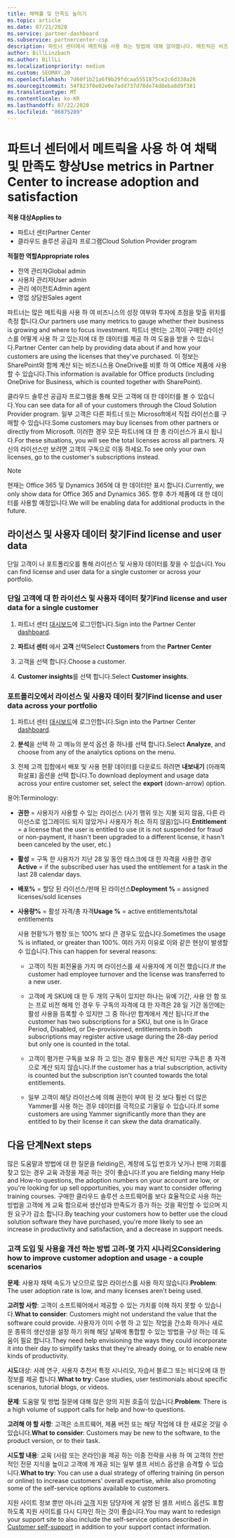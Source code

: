 ```yaml
---
title: 채택률 및 만족도 높이기
ms.topic: article
ms.date: 07/21/2020
ms.service: partner-dashboard
ms.subservice: partnercenter-csp
description: 파트너 센터에서 메트릭을 사용 하는 방법에 대해 알아봅니다. 메트릭은 비즈니스의 성장, 고객이 라이선스를 사용 하는 방법 및 투자에 집중 하는 위치를 표시할 수 있습니다.
author: BillLinzbach
ms.author: BillLi
ms.localizationpriority: medium
ms.custom: SEOMAY.20
ms.openlocfilehash: 7d60f1b21a6f9b29fdcaa5551875ce2c6d338a26
ms.sourcegitcommit: 54f823f0e02e0e7add737d78de74d8eba8d9f381
ms.translationtype: MT
ms.contentlocale: ko-KR
ms.lasthandoff: 07/22/2020
ms.locfileid: "86875289"
---
```

# <a name="use-metrics-in-partner-center-to-increase-adoption-and-satisfaction"></a><span data-ttu-id="61a79-104">파트너 센터에서 메트릭을 사용 하 여 채택 및 만족도 향상</span><span class="sxs-lookup"><span data-stu-id="61a79-104">Use metrics in Partner Center to increase adoption and satisfaction</span></span>

<span data-ttu-id="61a79-105">**적용 대상**</span><span class="sxs-lookup"><span data-stu-id="61a79-105">**Applies to**</span></span>

- <span data-ttu-id="61a79-106">파트너 센터</span><span class="sxs-lookup"><span data-stu-id="61a79-106">Partner Center</span></span>
- <span data-ttu-id="61a79-107">클라우드 솔루션 공급자 프로그램</span><span class="sxs-lookup"><span data-stu-id="61a79-107">Cloud Solution Provider program</span></span>

<span data-ttu-id="61a79-108">**적절한 역할**</span><span class="sxs-lookup"><span data-stu-id="61a79-108">**Appropriate roles**</span></span>

- <span data-ttu-id="61a79-109">전역 관리자</span><span class="sxs-lookup"><span data-stu-id="61a79-109">Global admin</span></span>
- <span data-ttu-id="61a79-110">사용자 관리자</span><span class="sxs-lookup"><span data-stu-id="61a79-110">User admin</span></span>
- <span data-ttu-id="61a79-111">관리 에이전트</span><span class="sxs-lookup"><span data-stu-id="61a79-111">Admin agent</span></span>
- <span data-ttu-id="61a79-112">영업 상담원</span><span class="sxs-lookup"><span data-stu-id="61a79-112">Sales agent</span></span>

<span data-ttu-id="61a79-113">파트너는 많은 메트릭을 사용 하 여 비즈니스의 성장 여부와 투자에 초점을 맞출 위치를 측정 합니다.</span><span class="sxs-lookup"><span data-stu-id="61a79-113">Our partners use many metrics to gauge whether their business is growing and where to focus investment.</span></span> <span data-ttu-id="61a79-114">파트너 센터는 고객이 구매한 라이선스를 어떻게 사용 하 고 있는지에 대 한 데이터를 제공 하 여 도움을 받을 수 있습니다.</span><span class="sxs-lookup"><span data-stu-id="61a79-114">Partner Center can help by providing data about if and how your customers are using the licenses that they've purchased.</span></span> <span data-ttu-id="61a79-115">이 정보는 SharePoint와 함께 계산 되는 비즈니스용 OneDrive를 비롯 하 여 Office 제품에 사용할 수 있습니다.</span><span class="sxs-lookup"><span data-stu-id="61a79-115">This information is available for Office products (including OneDrive for Business, which is counted together with SharePoint).</span></span>

<span data-ttu-id="61a79-116">클라우드 솔루션 공급자 프로그램을 통해 모든 고객에 대 한 데이터를 볼 수 있습니다.</span><span class="sxs-lookup"><span data-stu-id="61a79-116">You can see data for all of your customers through the Cloud Solution Provider program.</span></span> <span data-ttu-id="61a79-117">일부 고객은 다른 파트너 또는 Microsoft에서 직접 라이선스를 구매할 수 있습니다.</span><span class="sxs-lookup"><span data-stu-id="61a79-117">Some customers may buy licenses from other partners or directly from Microsoft.</span></span> <span data-ttu-id="61a79-118">이러한 경우 모든 파트너에 대 한 총 라이선스가 표시 됩니다.</span><span class="sxs-lookup"><span data-stu-id="61a79-118">For these situations, you will see the total licenses across all partners.</span></span> <span data-ttu-id="61a79-119">자신의 라이선스만 보려면 고객의 구독으로 이동 하세요.</span><span class="sxs-lookup"><span data-stu-id="61a79-119">To see only your own licenses, go to the customer's subscriptions instead.</span></span>

> [!NOTE]  
> <span data-ttu-id="61a79-120">현재는 Office 365 및 Dynamics 365에 대 한 데이터만 표시 합니다.</span><span class="sxs-lookup"><span data-stu-id="61a79-120">Currently, we only show data for Office 365 and Dynamics 365.</span></span> <span data-ttu-id="61a79-121">향후 추가 제품에 대 한 데이터를 사용할 예정입니다.</span><span class="sxs-lookup"><span data-stu-id="61a79-121">We will be enabling data for additional products in the future.</span></span>

## <a name="find-license-and-user-data"></a><span data-ttu-id="61a79-122">라이선스 및 사용자 데이터 찾기</span><span class="sxs-lookup"><span data-stu-id="61a79-122">Find license and user data</span></span>

<span data-ttu-id="61a79-123">단일 고객이 나 포트폴리오를 통해 라이선스 및 사용자 데이터를 찾을 수 있습니다.</span><span class="sxs-lookup"><span data-stu-id="61a79-123">You can find license and user data for a single customer or across your portfolio.</span></span>

### <a name="find-license-and-user-data-for-a-single-customer"></a><span data-ttu-id="61a79-124">단일 고객에 대 한 라이선스 및 사용자 데이터 찾기</span><span class="sxs-lookup"><span data-stu-id="61a79-124">Find license and user data for a single customer</span></span>

1. <span data-ttu-id="61a79-125">파트너 센터 [대시보드](https://partner.microsoft.com/dashboard)에 로그인합니다.</span><span class="sxs-lookup"><span data-stu-id="61a79-125">Sign into the Partner Center [dashboard](https://partner.microsoft.com/dashboard).</span></span>

2. <span data-ttu-id="61a79-126">**파트너 센터** 에서 **고객** 선택</span><span class="sxs-lookup"><span data-stu-id="61a79-126">Select **Customers** from the **Partner Center**</span></span>

3. <span data-ttu-id="61a79-127">고객을 선택 합니다.</span><span class="sxs-lookup"><span data-stu-id="61a79-127">Choose a customer.</span></span>

4. <span data-ttu-id="61a79-128">**Customer insights**를 선택 합니다.</span><span class="sxs-lookup"><span data-stu-id="61a79-128">Select **Customer insights**.</span></span>

### <a name="find-license-and-user-data-across-your-portfolio"></a><span data-ttu-id="61a79-129">포트폴리오에서 라이선스 및 사용자 데이터 찾기</span><span class="sxs-lookup"><span data-stu-id="61a79-129">Find license and user data across your portfolio</span></span>

1. <span data-ttu-id="61a79-130">파트너 센터 [대시보드](https://partner.microsoft.com/dashboard)에 로그인합니다.</span><span class="sxs-lookup"><span data-stu-id="61a79-130">Sign into the Partner Center [dashboard](https://partner.microsoft.com/dashboard).</span></span>

2. <span data-ttu-id="61a79-131">**분석**을 선택 하 고 메뉴의 분석 옵션 중 하나를 선택 합니다.</span><span class="sxs-lookup"><span data-stu-id="61a79-131">Select **Analyze**, and choose from any of the analytics options on the menu.</span></span>

3. <span data-ttu-id="61a79-132">전체 고객 집합에서 배포 및 사용 현황 데이터를 다운로드 하려면 **내보내기** (아래쪽 화살표) 옵션을 선택 합니다.</span><span class="sxs-lookup"><span data-stu-id="61a79-132">To download deployment and usage data across your entire customer set, select the **export** (down-arrow) option.</span></span>

<span data-ttu-id="61a79-133">용어:</span><span class="sxs-lookup"><span data-stu-id="61a79-133">Terminology:</span></span>

- <span data-ttu-id="61a79-134">**권한** = 사용자가 사용할 수 있는 라이선스 (사기 행위 또는 지불 되지 않음, 다른 라이선스로 업그레이드 되지 않았거나 사용자가 취소 하지 않음)입니다.</span><span class="sxs-lookup"><span data-stu-id="61a79-134">**Entitlement** = a license that the user is entitled to use (it is not suspended for fraud or non-payment, it hasn't been upgraded to a different license, it hasn't been canceled by the user, etc.)</span></span>

- <span data-ttu-id="61a79-135">**활성** = 구독 한 사용자가 지난 28 일 동안 태스크에 대 한 자격을 사용한 경우</span><span class="sxs-lookup"><span data-stu-id="61a79-135">**Active** = if the subscribed user has used the entitlement for a task in the last 28 calendar days.</span></span>

- <span data-ttu-id="61a79-136">**배포%** = 할당 된 라이선스/판매 된 라이선스</span><span class="sxs-lookup"><span data-stu-id="61a79-136">**Deployment %** = assigned licenses/sold licenses</span></span>

- <span data-ttu-id="61a79-137">**사용량%** = 활성 자격/총 자격</span><span class="sxs-lookup"><span data-stu-id="61a79-137">**Usage %** = active entitlements/total entitlements</span></span>

   <span data-ttu-id="61a79-138">사용 현황%가 팽창 또는 100% 보다 큰 경우도 있습니다.</span><span class="sxs-lookup"><span data-stu-id="61a79-138">Sometimes the usage % is inflated, or greater than 100%.</span></span> <span data-ttu-id="61a79-139">여러 가지 이유로 이와 같은 현상이 발생할 수 있습니다.</span><span class="sxs-lookup"><span data-stu-id="61a79-139">This can happen for several reasons:</span></span>

  - <span data-ttu-id="61a79-140">고객이 직원 회전율을 가지 며 라이선스를 새 사용자에 게 이전 했습니다.</span><span class="sxs-lookup"><span data-stu-id="61a79-140">If the customer had employee turnover and the license was transferred to a new user.</span></span>

  - <span data-ttu-id="61a79-141">고객에 게 SKU에 대 한 두 개의 구독이 있지만 하나는 유예 기간, 사용 안 함 또는 프로 비전 해제 인 경우 두 구독의 자격에 대 한 자격은 28 일 기간 동안에는 활성 사용을 등록할 수 있지만 그 중 하나만 합계에서 계산 됩니다.</span><span class="sxs-lookup"><span data-stu-id="61a79-141">If the customer has two subscriptions for a SKU, but one is In Grace Period, Disabled, or De-provisioned, entitlements in both subscriptions may register active usage during the 28-day period but only one is counted in the total.</span></span>

  - <span data-ttu-id="61a79-142">고객이 평가판 구독을 보유 하 고 있는 경우 활동은 계산 되지만 구독은 총 자격으로 계산 되지 않습니다.</span><span class="sxs-lookup"><span data-stu-id="61a79-142">If the customer has a trial subscription, activity is counted but the subscription isn't counted towards the total entitlements.</span></span>

  - <span data-ttu-id="61a79-143">일부 고객이 해당 라이선스에 의해 권한이 부여 된 것 보다 훨씬 더 많은 Yammer를 사용 하는 경우 데이터를 극적으로 기울일 수 있습니다.</span><span class="sxs-lookup"><span data-stu-id="61a79-143">If some customers are using Yammer significantly more than they are entitled to by their license it can skew the data dramatically.</span></span>

## <a name="next-steps"></a><span data-ttu-id="61a79-144">다음 단계</span><span class="sxs-lookup"><span data-stu-id="61a79-144">Next steps</span></span>

<span data-ttu-id="61a79-145">많은 도움말과 방법에 대 한 질문을 fielding은, 계정에 도입 번호가 낮거나 판매 기회를 찾고 있는 경우 교육 과정을 제공 하는 것이 좋습니다.</span><span class="sxs-lookup"><span data-stu-id="61a79-145">If you are fielding many Help and How-to questions, the adoption numbers on your account are low, or you're looking for up sell opportunities, you may want to consider offering training courses.</span></span> <span data-ttu-id="61a79-146">구매한 클라우드 솔루션 소프트웨어를 보다 효율적으로 사용 하는 방법을 고객에 게 교육 함으로써 생산성과 만족도가 증가 하는 것을 확인할 수 있으며 지원 요구가 감소 합니다.</span><span class="sxs-lookup"><span data-stu-id="61a79-146">By teaching your customers how to better use the cloud solution software they have purchased, you're more likely to see an increase in productivity and satisfaction, and a decrease in support needs.</span></span>

### <a name="considering-how-to-improve-customer-adoption-and-usage---a-couple-scenarios"></a><span data-ttu-id="61a79-147">고객 도입 및 사용을 개선 하는 방법 고려-몇 가지 시나리오</span><span class="sxs-lookup"><span data-stu-id="61a79-147">Considering how to improve customer adoption and usage - a couple scenarios</span></span>

<span data-ttu-id="61a79-148">**문제**: 사용자 채택 속도가 낮으므로 많은 라이선스를 사용 하지 않습니다.</span><span class="sxs-lookup"><span data-stu-id="61a79-148">**Problem**: The user adoption rate is low, and many licenses aren't being used.</span></span>

<span data-ttu-id="61a79-149">**고려할 사항**: 고객이 소프트웨어에서 제공할 수 있는 가치를 이해 하지 못할 수 있습니다.</span><span class="sxs-lookup"><span data-stu-id="61a79-149">**What to consider**: Customers might not understand the value that the software could provide.</span></span> <span data-ttu-id="61a79-150">사용자가 이미 수행 하 고 있는 작업을 간소화 하거나 새로운 종류의 생산성을 설정 하기 위해 해당 날짜에 통합할 수 있는 방법을 구상 하는 데 도움이 필요 합니다.</span><span class="sxs-lookup"><span data-stu-id="61a79-150">They need help envisioning the ways they could incorporate it into their day to simplify tasks that they're already doing, or to enable new kinds of productivity.</span></span>

<span data-ttu-id="61a79-151">**시도**대상: 사례 연구, 사용자 추천서 특정 시나리오, 자습서 블로그 또는 비디오에 대 한 정보를 제공 합니다.</span><span class="sxs-lookup"><span data-stu-id="61a79-151">**What to try**: Case studies, user testimonials about specific scenarios, tutorial blogs, or videos.</span></span>

<span data-ttu-id="61a79-152">**문제**: 도움말 및 방법 질문에 대해 많은 양의 지원 호출이 있습니다.</span><span class="sxs-lookup"><span data-stu-id="61a79-152">**Problem**: There is a high volume of support calls for help and how-to questions.</span></span>

<span data-ttu-id="61a79-153">**고려해 야 할 사항**: 고객은 소프트웨어, 제품 버전 또는 해당 작업에 대 한 새로운 것일 수 있습니다.</span><span class="sxs-lookup"><span data-stu-id="61a79-153">**What to consider**: Customers may be new to the software, to the product version, or to their task.</span></span>

<span data-ttu-id="61a79-154">**시도할 내용**: 교육 (사람 또는 온라인)을 제공 하는 이중 전략을 사용 하 여 고객의 전반적인 전문 지식을 높이고 고객에 게 제공 되는 일부 셀프 서비스 옵션을 승격할 수 있습니다.</span><span class="sxs-lookup"><span data-stu-id="61a79-154">**What to try**: You can use a dual strategy of offering training (in person or online) to increase customers' overall expertise, while also promoting some of the self-service options available to customers.</span></span>

<span data-ttu-id="61a79-155">지원 사이트 정보 뿐만 아니라 [고객](customer-self-support.md) 지원 담당자에 게 설명 된 셀프 서비스 옵션도 포함 하도록 지원 사이트를 다시 디자인 하는 것이 좋습니다.</span><span class="sxs-lookup"><span data-stu-id="61a79-155">You may want to redesign your support site to also include the self-service options described in [Customer self-support](customer-self-support.md) in addition to your support contact information.</span></span>

